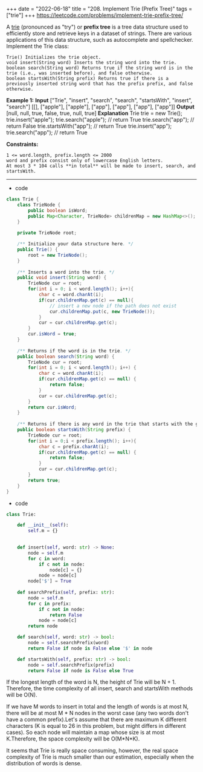 +++ 
date = "2022-06-18"
title = "208. Implement Trie (Prefix Tree)"
tags = ["trie"]
+++
https://leetcode.com/problems/implement-trie-prefix-tree/

A [trie](https://en.wikipedia.org/wiki/Trie) (pronounced as "try") or **prefix tree** is a tree data structure used to efficiently store and retrieve keys in a dataset of strings. There are various applications of this data structure, such as autocomplete and spellchecker.
Implement the Trie class:
 	
	Trie() Initializes the trie object. 	
	void insert(String word) Inserts the string word into the trie. 	
	boolean search(String word) Returns true if the string word is in the trie (i.e., was inserted before), and false otherwise. 	
	boolean startsWith(String prefix) Returns true if there is a previously inserted string word that has the prefix prefix, and false otherwise. 
**Example 1:**
**Input** ["Trie", "insert", "search", "search", "startsWith", "insert", "search"] [[], ["apple"], ["apple"], ["app"], ["app"], ["app"], ["app"]] **Output** [null, null, true, false, true, null, true] **Explanation** Trie trie = new Trie(); trie.insert("apple"); trie.search("apple"); // return True trie.search("app"); // return False trie.startsWith("app"); // return True trie.insert("app"); trie.search("app"); // return True 
 
**Constraints:**
 	
	1 <= word.length, prefix.length <= 2000 	
	word and prefix consist only of lowercase English letters. 	
	At most 3 * 104 calls **in total** will be made to insert, search, and startsWith.

---
- code
```java
class Trie {
    class TrieNode {
        public boolean isWord; 
        public Map<Character, TrieNode> childrenMap = new HashMap<>();
    }
    
    private TrieNode root; 

    /** Initialize your data structure here. */
    public Trie() {
        root = new TrieNode();
    }
    
    /** Inserts a word into the trie. */
    public void insert(String word) {
        TrieNode cur = root;
        for(int i = 0; i < word.length(); i++){
            char c = word.charAt(i);
            if(cur.childrenMap.get(c) == null){
                // insert a new node if the path does not exist
                cur.childrenMap.put(c, new TrieNode());
            }
            cur = cur.childrenMap.get(c); 
        }
        cur.isWord = true;
    }
    
    /** Returns if the word is in the trie. */
    public boolean search(String word) {
        TrieNode cur = root;
        for(int i = 0; i < word.length(); i++) {
            char c = word.charAt(i);
            if(cur.childrenMap.get(c) == null) {
                return false;
            }
            cur = cur.childrenMap.get(c);
        }
        return cur.isWord;
    }
    
    /** Returns if there is any word in the trie that starts with the given prefix. */
    public boolean startsWith(String prefix) {
        TrieNode cur = root;
        for(int i = 0;i < prefix.length(); i++){
            char c = prefix.charAt(i);
            if(cur.childrenMap.get(c) == null) {
                return false;
            }
            cur = cur.childrenMap.get(c);
        }
        return true;
    }
}
```
- code
```py
class Trie:

    def __init__(self):
        self.m = {}
        

    def insert(self, word: str) -> None:
        node = self.m
        for c in word:
            if c not in node:
                node[c] = {}
            node = node[c]
        node['$'] = True
        
    def searchPrefix(self, prefix: str):
        node = self.m
        for c in prefix:
            if c not in node:
                return False
            node = node[c]
        return node

    def search(self, word: str) -> bool:
        node = self.searchPrefix(word)
        return False if node is False else '$' in node

    def startsWith(self, prefix: str) -> bool:
        node = self.searchPrefix(prefix)
        return False if node is False else True
```
If the longest length of the word is N, the height of Trie will be N + 1. Therefore, the time complexity of all insert, search and startsWith methods will be O(N).

If we have M words to insert in total and the length of words is at most N, there will be at most M * N nodes in the worst case (any two words don't have a common prefix).Let's assume that there are maximum K different characters (K is equal to 26 in this problem, but might differs in different cases). So each node will maintain a map whose size is at most K.Therefore, the space complexity will be O(M\*N\*K).

It seems that Trie is really space consuming, however, the real space complexity of Trie is much smaller than our estimation, especially when the distribution of words is dense.
